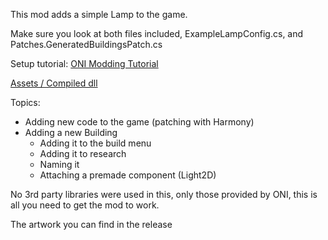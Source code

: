 This mod adds a simple Lamp to the game.

Make sure you look at both files included, ExampleLampConfig.cs, and Patches.GeneratedBuildingsPatch.cs

Setup tutorial: [ONI Modding Tutorial](https://github.com/Cairath/Oxygen-Not-Included-Modding/wiki)  

[Assets / Compiled dll](https://github.com/aki-art/ONI-examplemods/releases/tag/simple-building-1.0.0)

Topics:

- Adding new code to the game (patching with Harmony)
- Adding a new Building
    - Adding it to the build menu
    - Adding it to research
    - Naming it
    - Attaching a premade component (Light2D)
    

No 3rd party libraries were used in this, only those provided by ONI, this is all you need to get the mod to work.

The artwork you can find in the release